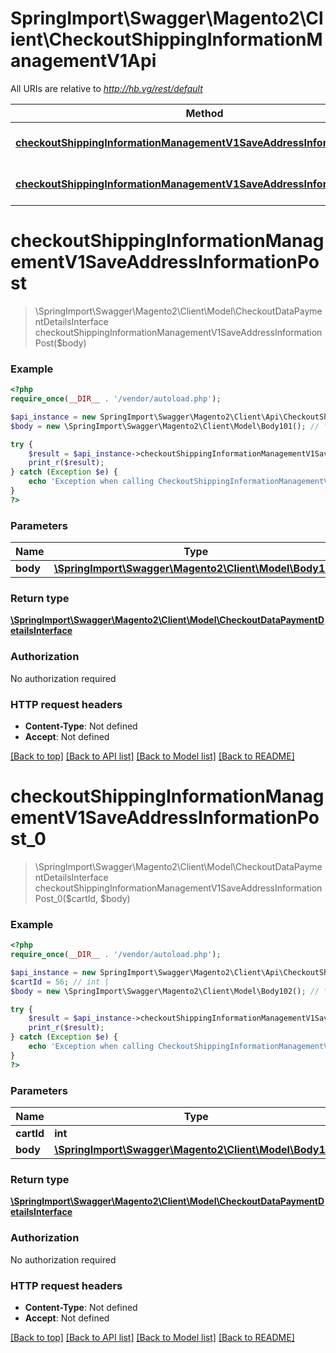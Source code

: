 # SpringImport\Swagger\Magento2\Client\CheckoutShippingInformationManagementV1Api

All URIs are relative to *http://hb.vg/rest/default*

Method | HTTP request | Description
------------- | ------------- | -------------
[**checkoutShippingInformationManagementV1SaveAddressInformationPost**](CheckoutShippingInformationManagementV1Api.md#checkoutShippingInformationManagementV1SaveAddressInformationPost) | **POST** /V1/carts/mine/shipping-information | 
[**checkoutShippingInformationManagementV1SaveAddressInformationPost_0**](CheckoutShippingInformationManagementV1Api.md#checkoutShippingInformationManagementV1SaveAddressInformationPost_0) | **POST** /V1/carts/{cartId}/shipping-information | 


# **checkoutShippingInformationManagementV1SaveAddressInformationPost**
> \SpringImport\Swagger\Magento2\Client\Model\CheckoutDataPaymentDetailsInterface checkoutShippingInformationManagementV1SaveAddressInformationPost($body)





### Example
```php
<?php
require_once(__DIR__ . '/vendor/autoload.php');

$api_instance = new SpringImport\Swagger\Magento2\Client\Api\CheckoutShippingInformationManagementV1Api();
$body = new \SpringImport\Swagger\Magento2\Client\Model\Body101(); // \SpringImport\Swagger\Magento2\Client\Model\Body101 | 

try {
    $result = $api_instance->checkoutShippingInformationManagementV1SaveAddressInformationPost($body);
    print_r($result);
} catch (Exception $e) {
    echo 'Exception when calling CheckoutShippingInformationManagementV1Api->checkoutShippingInformationManagementV1SaveAddressInformationPost: ', $e->getMessage(), PHP_EOL;
}
?>
```

### Parameters

Name | Type | Description  | Notes
------------- | ------------- | ------------- | -------------
 **body** | [**\SpringImport\Swagger\Magento2\Client\Model\Body101**](../Model/\SpringImport\Swagger\Magento2\Client\Model\Body101.md)|  | [optional]

### Return type

[**\SpringImport\Swagger\Magento2\Client\Model\CheckoutDataPaymentDetailsInterface**](../Model/CheckoutDataPaymentDetailsInterface.md)

### Authorization

No authorization required

### HTTP request headers

 - **Content-Type**: Not defined
 - **Accept**: Not defined

[[Back to top]](#) [[Back to API list]](../../README.md#documentation-for-api-endpoints) [[Back to Model list]](../../README.md#documentation-for-models) [[Back to README]](../../README.md)

# **checkoutShippingInformationManagementV1SaveAddressInformationPost_0**
> \SpringImport\Swagger\Magento2\Client\Model\CheckoutDataPaymentDetailsInterface checkoutShippingInformationManagementV1SaveAddressInformationPost_0($cartId, $body)





### Example
```php
<?php
require_once(__DIR__ . '/vendor/autoload.php');

$api_instance = new SpringImport\Swagger\Magento2\Client\Api\CheckoutShippingInformationManagementV1Api();
$cartId = 56; // int | 
$body = new \SpringImport\Swagger\Magento2\Client\Model\Body102(); // \SpringImport\Swagger\Magento2\Client\Model\Body102 | 

try {
    $result = $api_instance->checkoutShippingInformationManagementV1SaveAddressInformationPost_0($cartId, $body);
    print_r($result);
} catch (Exception $e) {
    echo 'Exception when calling CheckoutShippingInformationManagementV1Api->checkoutShippingInformationManagementV1SaveAddressInformationPost_0: ', $e->getMessage(), PHP_EOL;
}
?>
```

### Parameters

Name | Type | Description  | Notes
------------- | ------------- | ------------- | -------------
 **cartId** | **int**|  |
 **body** | [**\SpringImport\Swagger\Magento2\Client\Model\Body102**](../Model/\SpringImport\Swagger\Magento2\Client\Model\Body102.md)|  | [optional]

### Return type

[**\SpringImport\Swagger\Magento2\Client\Model\CheckoutDataPaymentDetailsInterface**](../Model/CheckoutDataPaymentDetailsInterface.md)

### Authorization

No authorization required

### HTTP request headers

 - **Content-Type**: Not defined
 - **Accept**: Not defined

[[Back to top]](#) [[Back to API list]](../../README.md#documentation-for-api-endpoints) [[Back to Model list]](../../README.md#documentation-for-models) [[Back to README]](../../README.md)


